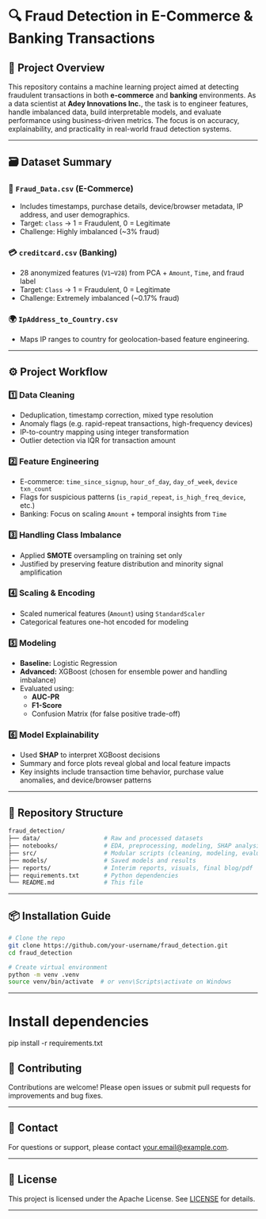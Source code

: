 # 🔍 Fraud Detection in E-Commerce & Banking Transactions

## 📌 Project Overview

This repository contains a machine learning project aimed at detecting fraudulent transactions in both **e-commerce** and **banking** environments. As a data scientist at **Adey Innovations Inc.**, the task is to engineer features, handle imbalanced data, build interpretable models, and evaluate performance using business-driven metrics. The focus is on accuracy, explainability, and practicality in real-world fraud detection systems.

---

## 🗃️ Dataset Summary

### 🛒 `Fraud_Data.csv` (E-Commerce)
- Includes timestamps, purchase details, device/browser metadata, IP address, and user demographics.
- Target: `class` → 1 = Fraudulent, 0 = Legitimate
- Challenge: Highly imbalanced (~3% fraud)

### 💳 `creditcard.csv` (Banking)
- 28 anonymized features (`V1`–`V28`) from PCA + `Amount`, `Time`, and fraud label
- Target: `Class` → 1 = Fraudulent, 0 = Legitimate
- Challenge: Extremely imbalanced (~0.17% fraud)

### 🌍 `IpAddress_to_Country.csv`
- Maps IP ranges to country for geolocation-based feature engineering.

---

## ⚙️ Project Workflow

### 1️⃣ Data Cleaning
- Deduplication, timestamp correction, mixed type resolution
- Anomaly flags (e.g. rapid-repeat transactions, high-frequency devices)
- IP-to-country mapping using integer transformation
- Outlier detection via IQR for transaction amount

### 2️⃣ Feature Engineering
- E-commerce: `time_since_signup`, `hour_of_day`, `day_of_week`, `device txn_count`
- Flags for suspicious patterns (`is_rapid_repeat`, `is_high_freq_device`, etc.)
- Banking: Focus on scaling `Amount` + temporal insights from `Time`

### 3️⃣ Handling Class Imbalance
- Applied **SMOTE** oversampling on training set only
- Justified by preserving feature distribution and minority signal amplification

### 4️⃣ Scaling & Encoding
- Scaled numerical features (`Amount`) using `StandardScaler`
- Categorical features one-hot encoded for modeling

### 5️⃣ Modeling
- **Baseline:** Logistic Regression
- **Advanced:** XGBoost (chosen for ensemble power and handling imbalance)
- Evaluated using:
  - **AUC-PR**
  - **F1-Score**
  - Confusion Matrix (for false positive trade-off)

### 6️⃣ Model Explainability
- Used **SHAP** to interpret XGBoost decisions
- Summary and force plots reveal global and local feature impacts
- Key insights include transaction time behavior, purchase value anomalies, and device/browser patterns

---

## 📁 Repository Structure

```bash
fraud_detection/
├── data/                  # Raw and processed datasets
├── notebooks/             # EDA, preprocessing, modeling, SHAP analysis
├── src/                   # Modular scripts (cleaning, modeling, evaluation)
├── models/                # Saved models and results
├── reports/               # Interim reports, visuals, final blog/pdf
├── requirements.txt       # Python dependencies
└── README.md              # This file

```
---

## 📦 Installation Guide

```bash
# Clone the repo
git clone https://github.com/your-username/fraud_detection.git
cd fraud_detection

# Create virtual environment
python -m venv .venv
source venv/bin/activate  # or venv\Scripts\activate on Windows
```
---

# Install dependencies
pip install -r requirements.txt

## 🤝 Contributing

Contributions are welcome! Please open issues or submit pull requests for improvements and bug fixes.

---

## 📧 Contact

For questions or support, please contact [your.email@example.com](mailto:your.email@example.com).

---

## 📜 License

This project is licensed under the Apache License. See [LICENSE](LICENSE) for details.

---